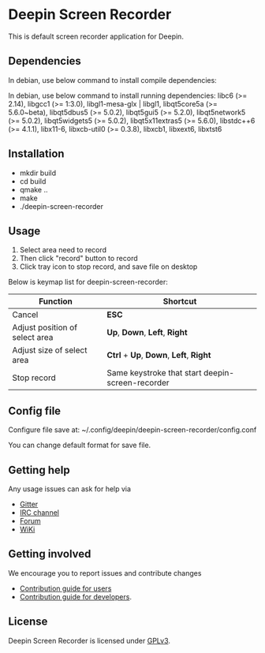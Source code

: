 # Deepin Screen Recorder

This is default screen recorder application for Deepin.

## Dependencies

In debian, use below command to install compile dependencies:

In debian, use below command to install running dependencies:
libc6 (>= 2.14), libgcc1 (>= 1:3.0), libgl1-mesa-glx | libgl1, libqt5core5a (>= 5.6.0~beta), libqt5dbus5 (>= 5.0.2), libqt5gui5 (>= 5.2.0), libqt5network5 (>= 5.0.2), libqt5widgets5 (>= 5.0.2), libqt5x11extras5 (>= 5.6.0), libstdc++6 (>= 4.1.1), libx11-6, libxcb-util0 (>= 0.3.8), libxcb1, libxext6, libxtst6

## Installation

* mkdir build
* cd build
* qmake ..
* make
* ./deepin-screen-recorder

## Usage

1. Select area need to record
2. Then click "record" button to record
3. Click tray icon to stop record, and save file on desktop

Below is keymap list for deepin-screen-recorder:

| Function					      | Shortcut                                         |
|---------------------------------|--------------------------------------------------|
| Cancel                          | **ESC**                                          |
| Adjust position of select area  | **Up**, **Down**, **Left**, **Right**            |
| Adjust size of select area      | **Ctrl** + **Up**, **Down**, **Left**, **Right** |
| Stop record                     | Same keystroke that start deepin-screen-recorder |


## Config file
Configure file save at:
~/.config/deepin/deepin-screen-recorder/config.conf

You can change default format for save file. 

## Getting help

Any usage issues can ask for help via

* [Gitter](https://gitter.im/orgs/linuxdeepin/rooms)
* [IRC channel](https://webchat.freenode.net/?channels=deepin)
* [Forum](https://bbs.deepin.org)
* [WiKi](http://wiki.deepin.org/)

## Getting involved

We encourage you to report issues and contribute changes

* [Contribution guide for users](http://wiki.deepin.org/index.php?title=Contribution_Guidelines_for_Users)
* [Contribution guide for developers](http://wiki.deepin.org/index.php?title=Contribution_Guidelines_for_Developers).

## License

Deepin Screen Recorder is licensed under [GPLv3](LICENSE).
